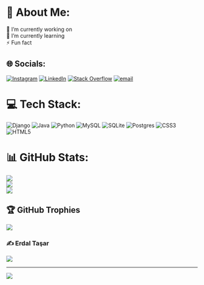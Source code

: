 # 💫 About Me:
🔭 I’m currently working on<br>🌱 I’m currently learning<br>⚡ Fun fact


## 🌐 Socials:
[![Instagram](https://img.shields.io/badge/Instagram-%23E4405F.svg?logo=Instagram&logoColor=white)](https://instagram.com/erdaltasar10) [![LinkedIn](https://img.shields.io/badge/LinkedIn-%230077B5.svg?logo=linkedin&logoColor=white)](https://linkedin.com/in/https://www.linkedin.com/in/erdal-tasar/) [![Stack Overflow](https://img.shields.io/badge/-Stackoverflow-FE7A16?logo=stack-overflow&logoColor=white)](https://stackoverflow.com/users/18993900) [![email](https://img.shields.io/badge/Email-D14836?logo=gmail&logoColor=white)](mailto:erdaltasar24@gmail.com) 

# 💻 Tech Stack:
![Django](https://img.shields.io/badge/django-%23092E20.svg?style=for-the-badge&logo=django&logoColor=white) ![Java](https://img.shields.io/badge/java-%23ED8B00.svg?style=for-the-badge&logo=openjdk&logoColor=white) ![Python](https://img.shields.io/badge/python-3670A0?style=for-the-badge&logo=python&logoColor=ffdd54) ![MySQL](https://img.shields.io/badge/mysql-4479A1.svg?style=for-the-badge&logo=mysql&logoColor=white) ![SQLite](https://img.shields.io/badge/sqlite-%2307405e.svg?style=for-the-badge&logo=sqlite&logoColor=white) ![Postgres](https://img.shields.io/badge/postgres-%23316192.svg?style=for-the-badge&logo=postgresql&logoColor=white) ![CSS3](https://img.shields.io/badge/css3-%231572B6.svg?style=for-the-badge&logo=css3&logoColor=white) ![HTML5](https://img.shields.io/badge/html5-%23E34F26.svg?style=for-the-badge&logo=html5&logoColor=white)
# 📊 GitHub Stats:
![](https://github-readme-stats.vercel.app/api?username=erdaltasar3&theme=dark&hide_border=false&include_all_commits=false&count_private=false)<br/>
![](https://nirzak-streak-stats.vercel.app/?user=erdaltasar3&theme=dark&hide_border=false)<br/>
![](https://github-readme-stats.vercel.app/api/top-langs/?username=erdaltasar3&theme=dark&hide_border=false&include_all_commits=false&count_private=false&layout=compact)

## 🏆 GitHub Trophies
![](https://github-profile-trophy.vercel.app/?username=erdaltasar3&theme=radical&no-frame=false&no-bg=true&margin-w=4)

### ✍️ Erdal Taşar
![](https://quotes-github-readme.vercel.app/api?type=horizontal&theme=radical)

---
[![](https://visitcount.itsvg.in/api?id=erdaltasar3&icon=0&color=0)](https://visitcount.itsvg.in)

<!-- Proudly created with GPRM ( https://gprm.itsvg.in ) -->
